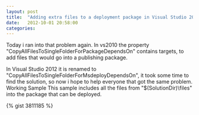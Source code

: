```yaml
---
layout: post
title:  "Adding extra files to a deployment package in Visual Studio 2012"
date:   2012-10-01 20:58:00
categories: 
---
```

Today i ran into that problem again.
In vs2010 the property "CopyAllFilesToSingleFolderForPackageDependsOn" contains targets, to add files that would go into a publishing package.

In Visual Studio 2012 it is renamed to "CopyAllFilesToSingleFolderForMsdeployDependsOn", it took some time to find the solution, so now i hope to help everyone that got the same problem.
Working Sample
This sample includes all the files from "$(SolutionDir)\files" into the package that can be deployed.

{% gist 3811185 %}